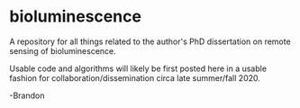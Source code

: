 # bioluminescence
A repository for all things related to the author's PhD dissertation on remote sensing of bioluminescence.

Usable code and algorithms will likely be first posted here in a usable fashion for collaboration/dissemination circa late summer/fall 2020.

-Brandon
